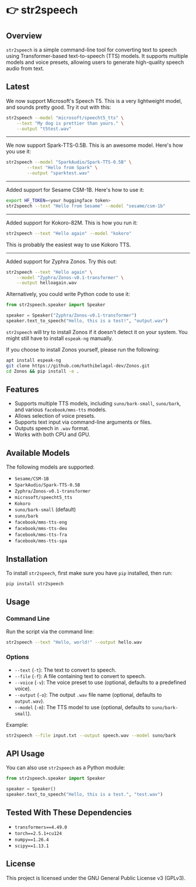 # 👉 str2speech

## Overview
`str2speech` is a simple command-line tool for converting text to speech using Transformer-based text-to-speech (TTS) models. It supports multiple models and voice presets, allowing users to generate high-quality speech audio from text.

## Latest

We now support Microsoft's Speech T5. This is a very lightweight model, and sounds pretty good. Try it out with this:

```bash
str2speech --model "microsoft/speecht5_tts" \
    --text "My dog is prettier than yours." \
    --output "t5test.wav"
```

---

We now support Spark-TTS-0.5B. This is an awesome model. Here's how you use it:

```bash
str2speech --model "SparkAudio/Spark-TTS-0.5B" \
        --text "Hello from Spark" \
        --output "sparktest.wav"
```

---

Added support for Sesame CSM-1B. Here's how to use it:

```bash
export HF_TOKEN=<your huggingface token>
str2speech --text "Hello from Sesame" --model "sesame/csm-1b"
```

---

Added support for Kokoro-82M. This is how you run it:

```bash
str2speech --text "Hello again" --model "kokoro"
```

This is probably the easiest way to use Kokoro TTS.

---

Added support for Zyphra Zonos. Try this out:

```bash
str2speech --text "Hello again" \
    --model "Zyphra/Zonos-v0.1-transformer" \
    --output helloagain.wav
```

Alternatively, you could write Python code to use it:

```python
from str2speech.speaker import Speaker

speaker = Speaker("Zyphra/Zonos-v0.1-transformer")
speaker.text_to_speech("Hello, this is a test!", "output.wav")
```

`str2speech` will try to install Zonos if it doesn't detect it
on your system. You might still have to install `espeak-ng` manually.

If you choose to install Zonos yourself, please run the following:

```bash
apt install espeak-ng
git clone https://github.com/hathibelagal-dev/Zonos.git
cd Zonos && pip install -e .
```

## Features
- Supports multiple TTS models, including `suno/bark-small`, `suno/bark`, and various `facebook/mms-tts` models.
- Allows selection of voice presets.
- Supports text input via command-line arguments or files.
- Outputs speech in `.wav` format.
- Works with both CPU and GPU.

## Available Models

The following models are supported:
- `Sesame/CSM-1B`
- `SparkAudio/Spark-TTS-0.5B`
- `Zyphra/Zonos-v0.1-transformer`
- `microsoft/speecht5_tts`
- `Kokoro`
- `suno/bark-small` (default)
- `suno/bark`
- `facebook/mms-tts-eng`
- `facebook/mms-tts-deu`
- `facebook/mms-tts-fra`
- `facebook/mms-tts-spa`

## Installation

To install `str2speech`, first make sure you have `pip` installed, then run:

```sh
pip install str2speech
```

## Usage

### Command Line
Run the script via the command line:

```sh
str2speech --text "Hello, world!" --output hello.wav
```

### Options
- `--text` (`-t`): The text to convert to speech.
- `--file` (`-f`): A file containing text to convert to speech.
- `--voice` (`-v`): The voice preset to use (optional, defaults to a predefined voice).
- `--output` (`-o`): The output `.wav` file name (optional, defaults to `output.wav`).
- `--model` (`-m`): The TTS model to use (optional, defaults to `suno/bark-small`).

Example:
```sh
str2speech --file input.txt --output speech.wav --model suno/bark
```

## API Usage

You can also use `str2speech` as a Python module:

```python
from str2speech.speaker import Speaker

speaker = Speaker()
speaker.text_to_speech("Hello, this is a test.", "test.wav")
```

## Tested With These Dependencies
- `transformers==4.49.0`
- `torch==2.5.1+cu124`
- `numpy==1.26.4`
- `scipy==1.13.1`

## License
This project is licensed under the GNU General Public License v3 (GPLv3).